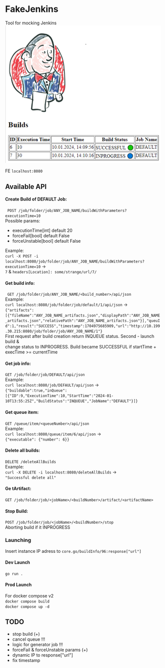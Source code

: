 # FakeJenkins
Tool for mocking Jenkins  
![Screenshot](screenshot.png)  

FE ```localhost:8080```  

## Available API
#### Create Build of DEFAULT Job:  
``` POST /job/folder/job/ANY_JOB_NAME/buildWithParameters?executionTime=10```  
Possible params:  
- executionTime[int] default 20  
- forceFail[bool] default False  
- forceUnstable[bool] default False  

Example:  
```curl -X POST -i localhost:8080/job/folder/job/ANY_JOB_NAME/buildWithParameters?executionTime=10``` ->  
```7``` & ```headers[Location]: some/strange/url/7/```  

#### Get build info:  
``` GET /job/folder/job/ANY_JOB_NAME/<build_number>/api/json```  
Example:  
```curl localhost:8080/job/folder/job/default/1/api/json``` ->   
```{"artifacts":[{"fileName":"ANY_JOB_NAME_artifacts.json","displayPath":"ANY_JOB_NAME_artifacts.json","relativePath":"ANY_JOB_NAME_artifacts.json"}],"queuId":1,"result":"SUCCESS","timestamp":1704975685909,"url":"http://10.199.30.215:8080/job/folder/job/ANY_JOB_NAME/1"}```   
First request after build creation return INQUEUE status. Second - launch build &  
change status to INPROGRESS. Build became SUCCESSFUL if startTime + execTime >= currentTime  

#### Get job info:
```GET /job/folder/job/DEFAULT/api/json```  
Example:  
```curl localhost:8080/job/DEFAULT/api/json``` ->   
```{"buildable":true,"inQueue":[{"ID":9,"ExecutionTime":10,"StartTime":"2024-01-10T13:55:25Z","BuildStatus":"INQUEUE","JobName":"DEFAULT"}]}```  

#### Get queue item:
```GET /queue/item/<queueNumber>/api/json```  
Example:  
```curl localhost:8080/queue/item/6/api/json``` ->   
```{"executable": {"number": 6}}```  

#### Delete all builds:  
```DELETE /deleteAllBuilds```  
Example:   
```curl -X DELETE -i localhost:8080/deleteAllBuilds``` ->  
```"Successful delete all"```  

#### Ge tArtifact:
```GET /job/folder/job/<jobName>/<buildNumber>/artifact/<artifactName>```

#### Stop Build:
```POST /job/folder/job/<jobName>/<buildNumber>/stop```  
Aborting build if it INPROGRESS  

### Launching
Insert instance IP adress to ```core.go/buildInfo/96:response["url"]```  

#### Dev Launch
```go run .```  

#### Prod Launch
For docker compose v2  
```docker compose build```  
```docker compose up -d```  

## TODO
- stop build (+)
- cancel queue !!!
- logic for generator job !!!
- forceFail & forceUnstable params (+) 
- dynamic IP to response["url"]
- fix timestamp
  
